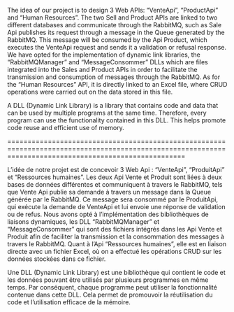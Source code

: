 The idea of our project is to design 3 Web APIs: “VenteApi”, “ProductApi” and “Human Resources”. The two Sell and Product APIs are linked to two different databases and communicate through the RabbitMQ, such as Sale Api publishes its request through a message in the Queue generated by the RabbitMQ. This message will be consumed by the Api Product, which executes the VenteApi request and sends it a validation or refusal response. We have opted for the implementation of dynamic link libraries, the “RabbitMQManager” and “MessageConsommer” DLLs which are files integrated into the Sales and Product APIs in order to facilitate the transmission and consumption of messages through the RabbitMQ. As for the “Human Resources” API, it is directly linked to an Excel file, where CRUD operations were carried out on the data stored in this file.


A DLL (Dynamic Link Library) is a library that contains code and data that can be used by multiple programs at the same time. Therefore, every program can use the functionality contained in this DLL. This helps promote code reuse and efficient use of memory.

========================================================================================================================================================


L’idée de notre projet est de concevoir 3 Web Api : “VenteApi”, “ProduitApi” et “Ressources humaines”. Les deux Api Vente et Produit sont liées à deux bases de données différentes et communiquent à travers le RabbitMQ, tels que Vente Api publie sa demande à travers un message dans la Queue générée par le RabbitMQ. Ce message sera consommé par le ProduitApi, qui exécute la demande de VenteApi et lui envoie une réponse de validation ou de refus. Nous avons opté à l’implémentation des bibliothèques de liaisons dynamiques, les DLL “RabbitMQManager” et “MessageConsommer” qui sont des fichiers intégrés dans les Api Vente et Produit afin de faciliter la transmission et la consommation des messages à travers le RabbitMQ. Quant à l’Api “Ressources humaines”, elle est en liaison directe avec un fichier Excel, où on a effectué les opérations CRUD sur les données stockées dans ce fichier.
	
		
Une DLL (Dynamic Link Library) est une bibliothèque qui contient le code et les données pouvant être utilisés par plusieurs programmes en même temps. Par conséquent, chaque programme peut utiliser la fonctionnalité contenue dans cette DLL. Cela permet de promouvoir la réutilisation du code et l’utilisation efficace de la mémoire. 

